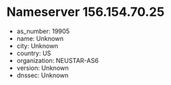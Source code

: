 # Nameserver 156.154.70.25

* as_number: 19905
* name: Unknown
* city: Unknown
* country: US
* organization: NEUSTAR-AS6
* version: Unknown
* dnssec: Unknown
